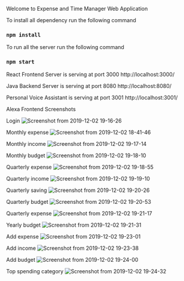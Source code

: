 Welcome to Expense and Time Manager Web Application

To install all dependency run the following command

### `npm install`

To run all the server run the following command

### `npm start`

React Frontend Server is serving at port 3000
http://localhost:3000/

Java Backend Server is serving at port 8080
http://localhost:8080/

Personal Voice Assistant is serving at port 3001
http://localhost:3001/

Alexa Frontend Screenshots

Login
![Screenshot from 2019-12-02 19-16-26](https://user-images.githubusercontent.com/33761930/70018024-ab54c500-1539-11ea-940f-10b09f4c844e.png)

Monthly expense
![Screenshot from 2019-12-02 18-41-46](https://user-images.githubusercontent.com/33761930/70016119-49de2780-1534-11ea-8551-90b8d98d00aa.png)

Monthly income
![Screenshot from 2019-12-02 19-17-14](https://user-images.githubusercontent.com/33761930/70018273-772dd400-153a-11ea-8b52-3145f3d596dd.png)

Monthly budget
![Screenshot from 2019-12-02 19-18-10](https://user-images.githubusercontent.com/33761930/70018302-8b71d100-153a-11ea-9399-d1b801fb683e.png)

Quarterly expense
![Screenshot from 2019-12-02 19-18-55](https://user-images.githubusercontent.com/33761930/70018306-90368500-153a-11ea-988a-c1c8edd7d805.png)

Quarterly income
![Screenshot from 2019-12-02 19-19-10](https://user-images.githubusercontent.com/33761930/70018510-34b8c700-153b-11ea-8a4e-326fc9760da4.png)

Quarterly saving
![Screenshot from 2019-12-02 19-20-26](https://user-images.githubusercontent.com/33761930/70018318-9e84a100-153a-11ea-868b-cb0a5e66b57e.png)

Quarterly budget
![Screenshot from 2019-12-02 19-20-53](https://user-images.githubusercontent.com/33761930/70018331-a2182800-153a-11ea-9fb7-5b1384f7b90f.png)

Quarterly expense
![Screenshot from 2019-12-02 19-21-17](https://user-images.githubusercontent.com/33761930/70018335-a5131880-153a-11ea-8cd0-ba78735b1edc.png)

Yearly budget
![Screenshot from 2019-12-02 19-21-31](https://user-images.githubusercontent.com/33761930/70018336-a7757280-153a-11ea-82d8-fbbcf6bf8dba.png)

Add expense
![Screenshot from 2019-12-02 19-23-01](https://user-images.githubusercontent.com/33761930/70018341-acd2bd00-153a-11ea-9c5c-44b492d83079.png)

Add income
![Screenshot from 2019-12-02 19-23-38](https://user-images.githubusercontent.com/33761930/70018348-b0feda80-153a-11ea-9291-54b293baf567.png)

Add budget
![Screenshot from 2019-12-02 19-24-00](https://user-images.githubusercontent.com/33761930/70018358-b6f4bb80-153a-11ea-87a3-359a27a805de.png)

Top spending category
![Screenshot from 2019-12-02 19-24-32](https://user-images.githubusercontent.com/33761930/70018366-b9efac00-153a-11ea-98c8-e46078baa658.png)

